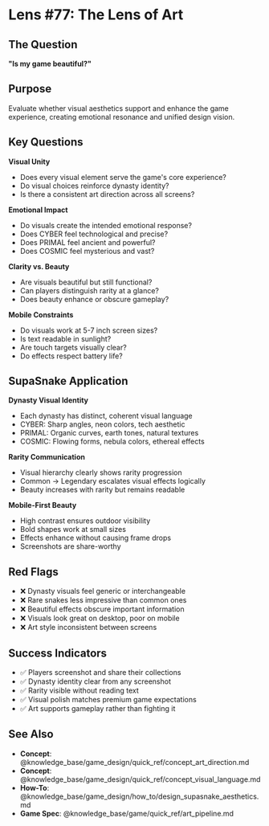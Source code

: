 # Lens #77: The Lens of Art

## The Question

**"Is my game beautiful?"**

## Purpose

Evaluate whether visual aesthetics support and enhance the game experience, creating emotional resonance and unified design vision.

## Key Questions

**Visual Unity**
- Does every visual element serve the game's core experience?
- Do visual choices reinforce dynasty identity?
- Is there a consistent art direction across all screens?

**Emotional Impact**
- Do visuals create the intended emotional response?
- Does CYBER feel technological and precise?
- Does PRIMAL feel ancient and powerful?
- Does COSMIC feel mysterious and vast?

**Clarity vs. Beauty**
- Are visuals beautiful but still functional?
- Can players distinguish rarity at a glance?
- Does beauty enhance or obscure gameplay?

**Mobile Constraints**
- Do visuals work at 5-7 inch screen sizes?
- Is text readable in sunlight?
- Are touch targets visually clear?
- Do effects respect battery life?

## SupaSnake Application

**Dynasty Visual Identity**
- Each dynasty has distinct, coherent visual language
- CYBER: Sharp angles, neon colors, tech aesthetic
- PRIMAL: Organic curves, earth tones, natural textures
- COSMIC: Flowing forms, nebula colors, ethereal effects

**Rarity Communication**
- Visual hierarchy clearly shows rarity progression
- Common → Legendary escalates visual effects logically
- Beauty increases with rarity but remains readable

**Mobile-First Beauty**
- High contrast ensures outdoor visibility
- Bold shapes work at small sizes
- Effects enhance without causing frame drops
- Screenshots are share-worthy

## Red Flags

- ❌ Dynasty visuals feel generic or interchangeable
- ❌ Rare snakes less impressive than common ones
- ❌ Beautiful effects obscure important information
- ❌ Visuals look great on desktop, poor on mobile
- ❌ Art style inconsistent between screens

## Success Indicators

- ✅ Players screenshot and share their collections
- ✅ Dynasty identity clear from any screenshot
- ✅ Rarity visible without reading text
- ✅ Visual polish matches premium game expectations
- ✅ Art supports gameplay rather than fighting it

## See Also

- **Concept**: @knowledge_base/game_design/quick_ref/concept_art_direction.md
- **Concept**: @knowledge_base/game_design/quick_ref/concept_visual_language.md
- **How-To**: @knowledge_base/game_design/how_to/design_supasnake_aesthetics.md
- **Game Spec**: @knowledge_base/game/quick_ref/art_pipeline.md
